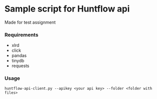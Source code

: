 # Sample script for Huntflow api

Made for test assignment

### Requirements
* xlrd
* click
* pandas
* tinydb 
* requests 
### Usage
`huntflow-api-client.py --apikey <your api key> --folder <folder with files>`